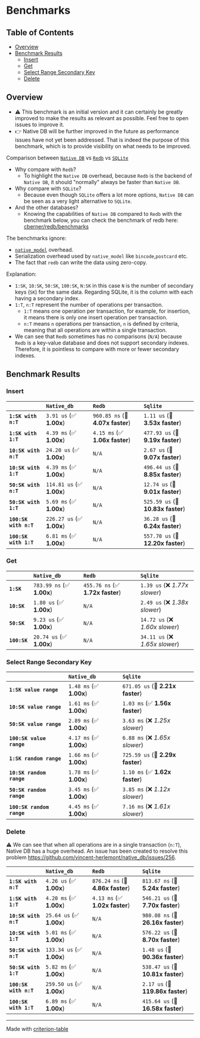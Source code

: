 # Benchmarks

## Table of Contents

- [Overview](#overview)
- [Benchmark Results](#benchmark-results)
    - [Insert](#insert)
    - [Get](#get)
    - [Select Range Secondary Key](#select-range-secondary-key)
    - [Delete](#delete)

## Overview


- :warning: This benchmark is an initial version and it can certainly be greatly improved to make the results as relevant as possible. Feel free to open issues to improve it. 
- :point_right: Native DB will be further improved in the future as performance issues have not yet been addressed. That is indeed the purpose of this benchmark, which is to provide visibility on what needs to be improved.

Comparison between [`Native DB`](https://github.com/vincent-herlemont/native_db) vs [`Redb`](https://github.com/cberner/redb) vs [`SQLite`](https://www.sqlite.org/)

- Why compare with `Redb`?
  - To highlight the `Native DB` overhead, because `Redb` is the backend of `Native DB`, it should "normally" always be faster than `Native DB`.
- Why compare with `SQLite`?
  - Because even though `SQLite` offers a lot more options, `Native DB` can be seen as a very light alternative to `SQLite`.
- And the other databases?
  - Knowing the capabilities of `Native DB` compared to `Redb` with the benchmark below, you can check the benchmark of redb here: [cberner/redb/benchmarks](https://github.com/cberner/redb?tab=readme-ov-file#benchmarks)

The benchmarks ignore:
 - [`native_model`](https://github.com/vincent-herlemont/native_model) overhead.
 - Serialization overhead used by `native_model` like `bincode`,`postcard` etc.
 - The fact that `redb` can write the data using zero-copy.

Explanation:
 - `1:SK`, `10:SK`, `50:SK`, `100:SK`, `N:SK` in this case `N` is the number of secondary keys (`SK`) for the same data. Regarding SQLite, it is the column with each having a secondary index.
 - `1:T`, `n:T` represent the number of operations per transaction.
   - `1:T` means one operation per transaction, for example, for insertion, it means there is only one insert operation per transaction.
   - `n:T` means `n` operations per transaction, `n` is defined by criteria, meaning that all operations are within a single transaction.
 - We can see that `Redb` sometimes has no comparisons (`N/A`) because `Redb` is a key-value database and does not support secondary indexes. Therefore, it is pointless to compare with more or fewer secondary indexes.

## Benchmark Results

### Insert

|                       | `Native_db`               | `Redb`                           | `Sqlite`                           |
|:----------------------|:--------------------------|:---------------------------------|:---------------------------------- |
| **`1:SK with n:T`**   | `3.91 us` (✅ **1.00x**)   | `960.85 ns` (🚀 **4.07x faster**) | `1.11 us` (🚀 **3.53x faster**)     |
| **`1:SK with 1:T`**   | `4.39 ms` (✅ **1.00x**)   | `4.15 ms` (✅ **1.06x faster**)   | `477.93 us` (🚀 **9.19x faster**)   |
| **`10:SK with n:T`**  | `24.20 us` (✅ **1.00x**)  | `N/A`                            | `2.67 us` (🚀 **9.07x faster**)     |
| **`10:SK with 1:T`**  | `4.39 ms` (✅ **1.00x**)   | `N/A`                            | `496.44 us` (🚀 **8.85x faster**)   |
| **`50:SK with n:T`**  | `114.81 us` (✅ **1.00x**) | `N/A`                            | `12.74 us` (🚀 **9.01x faster**)    |
| **`50:SK with 1:T`**  | `5.69 ms` (✅ **1.00x**)   | `N/A`                            | `525.59 us` (🚀 **10.83x faster**)  |
| **`100:SK with n:T`** | `226.27 us` (✅ **1.00x**) | `N/A`                            | `36.28 us` (🚀 **6.24x faster**)    |
| **`100:SK with 1:T`** | `6.81 ms` (✅ **1.00x**)   | `N/A`                            | `557.70 us` (🚀 **12.20x faster**)  |

### Get

|              | `Native_db`               | `Redb`                           | `Sqlite`                         |
|:-------------|:--------------------------|:---------------------------------|:-------------------------------- |
| **`1:SK`**   | `783.99 ns` (✅ **1.00x**) | `455.76 ns` (✅ **1.72x faster**) | `1.39 us` (❌ *1.77x slower*)     |
| **`10:SK`**  | `1.80 us` (✅ **1.00x**)   | `N/A`                            | `2.49 us` (❌ *1.38x slower*)     |
| **`50:SK`**  | `9.23 us` (✅ **1.00x**)   | `N/A`                            | `14.72 us` (❌ *1.60x slower*)    |
| **`100:SK`** | `20.74 us` (✅ **1.00x**)  | `N/A`                            | `34.11 us` (❌ *1.65x slower*)    |

### Select Range Secondary Key

|                           | `Native_db`             | `Sqlite`                          |
|:--------------------------|:------------------------|:--------------------------------- |
| **`1:SK value range`**    | `1.48 ms` (✅ **1.00x**) | `671.05 us` (🚀 **2.21x faster**)  |
| **`10:SK value range`**   | `1.61 ms` (✅ **1.00x**) | `1.03 ms` (✅ **1.56x faster**)    |
| **`50:SK value range`**   | `2.89 ms` (✅ **1.00x**) | `3.63 ms` (❌ *1.25x slower*)      |
| **`100:SK value range`**  | `4.17 ms` (✅ **1.00x**) | `6.88 ms` (❌ *1.65x slower*)      |
| **`1:SK random range`**   | `1.66 ms` (✅ **1.00x**) | `725.59 us` (🚀 **2.29x faster**)  |
| **`10:SK random range`**  | `1.78 ms` (✅ **1.00x**) | `1.10 ms` (✅ **1.62x faster**)    |
| **`50:SK random range`**  | `3.45 ms` (✅ **1.00x**) | `3.85 ms` (❌ *1.12x slower*)      |
| **`100:SK random range`** | `4.45 ms` (✅ **1.00x**) | `7.16 ms` (❌ *1.61x slower*)      |

### Delete

:warning: We can see that when all operations are in a single transaction (`n:T`), Native DB has a huge overhead. An issue has been created to resolve this problem https://github.com/vincent-herlemont/native_db/issues/256.

|                       | `Native_db`               | `Redb`                           | `Sqlite`                           |
|:----------------------|:--------------------------|:---------------------------------|:---------------------------------- |
| **`1:SK with n:T`**   | `4.26 us` (✅ **1.00x**)   | `876.24 ns` (🚀 **4.86x faster**) | `813.67 ns` (🚀 **5.24x faster**)   |
| **`1:SK with 1:T`**   | `4.20 ms` (✅ **1.00x**)   | `4.13 ms` (✅ **1.02x faster**)   | `546.21 us` (🚀 **7.70x faster**)   |
| **`10:SK with n:T`**  | `25.64 us` (✅ **1.00x**)  | `N/A`                            | `980.08 ns` (🚀 **26.16x faster**)  |
| **`10:SK with 1:T`**  | `5.01 ms` (✅ **1.00x**)   | `N/A`                            | `576.22 us` (🚀 **8.70x faster**)   |
| **`50:SK with n:T`**  | `133.34 us` (✅ **1.00x**) | `N/A`                            | `1.48 us` (🚀 **90.36x faster**)    |
| **`50:SK with 1:T`**  | `5.82 ms` (✅ **1.00x**)   | `N/A`                            | `538.47 us` (🚀 **10.81x faster**)  |
| **`100:SK with n:T`** | `259.50 us` (✅ **1.00x**) | `N/A`                            | `2.17 us` (🚀 **119.86x faster**)   |
| **`100:SK with 1:T`** | `6.89 ms` (✅ **1.00x**)   | `N/A`                            | `415.64 us` (🚀 **16.58x faster**)  |

---
Made with [criterion-table](https://github.com/nu11ptr/criterion-table)

